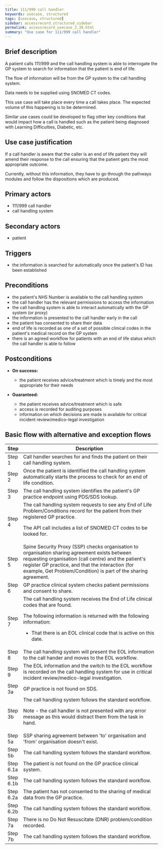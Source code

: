 ```yaml
---
title: 111/999 call handler
keywords: usecase, structured
tags: [usecase, structured] 
sidebar: accessrecord_structured_sidebar
permalink: accessrecord_usecase_3.39.html
summary: "Use case for 111/999 call handler"
---
```


## Brief description 

A patient calls 111/999 and the call handling system is able to interrogate the GP system to search for information that the patient is end of life.

The flow of information will be from the GP system to the call handling system.

Data needs to be supplied using SNOMED CT codes.

This use case will take place every time a call takes place. The expected volume of this happening is to be determined.

Similar use cases could be developed to flag other key conditions that would impact how a call is handled such as the patient being diagnosed with Learning Difficulties, Diabetic, etc.

## Use case justification 

If a call handler is aware that the caller is an end of life patient they will amend their response to the call ensuring that the patient gets the most appropriate outcome.

Currently, without this information, they have to go through the pathways modules and follow the dispositions which are produced.

## Primary actors 

- 111/999 call handler
- call handling system

## Secondary actors 

- patient

## Triggers 

- the information is searched for automatically once the patient's ID has been established

## Preconditions 

  - the patient's NHS Number is available to the call handling system
  - the call handler has the relevant permissions to access the information
  - the call handling system is able to interact automatically with the GP system (or proxy)
  - the information is presented to the call handler early in the call
  - the patient has consented to share their data
  - end of life is recorded as one of a set of possible clinical codes in the patient's medical record on the GP system
  - there is an agreed workflow for patients with an end of life status which the call handler is able to follow

## Postconditions 

  - **On success:**
    
      - the patient receives advice/treatment which is timely and the most appropriate for their needs

  - **Guaranteed:**

	- the patient receives advice/treatment which is safe
	- access is recorded for auditing purposes
	- information on which decisions are made is available for critical incident review/medico-legal investigation

## Basic flow with alternative and exception flows 

<table>
<thead>
<tr class="header">
<th width="10%"><strong>Step</strong></th>
<th><strong>Description</strong></th>
</tr>
</thead>
<tbody>
<tr class="even">
<td>Step 1</td>
<td>Call handler searches for and finds the patient on their call handling system.</td>
</tr>
<tr class="odd">
<td>Step 2</td>
<td>Once the patient is identified the call handling system automatically starts the process to check for an end of life condition.</td>
</tr>
<tr class="even">
<td>Step 3</td>
<td>The call handling system identifies the patient's GP practice endpoint using PDS/SDS lookup.</td>
</tr>
<tr class="odd">
<td>Step 4</td>
<td>The call handling system requests to see any End of Life Problem/Conditions record for the patient from their registered GP practice.
<p>The API call includes a list of SNOMED CT codes to be looked for.</p></td>
</tr>
<tr class="even">
<td>Step 5</td>
<td>Spine Security Proxy (SSP) checks organisation to organisation sharing agreement exists between requesting organisation (call centre) and the patient's register GP practice, and that the interaction (for example, Get Problem/Condition) is part of the sharing agreement.</td>
</tr>
<tr class="odd">
<td>Step 6</td>
<td>GP practice clinical system checks patient permissions and consent to share.</td>
</tr>
<tr class="even">
<td>Step 7</td>
<td>The call handling system receives the End of Life clinical codes that are found.
<p>The following information is returned with the following information:</p>
<ul>
<li><p>That there is an EOL clinical code that is active on this date.</p></li>
</ul></td>
</tr>
<tr class="odd">
<td>Step 8</td>
<td>The call handling system will present the EOL information to the call hander and moves to the EOL workflow.</td>
</tr>
<tr class="even">
<td>Step 9</td>
<td>The EOL information and the switch to the EOL workflow is recorded on the call handling system for use in critical incident review/medico-legal investigation.</td>
</tr>
<tr class="odd">
<td>Step 3a</td>
<td>GP practice is not found on SDS.</td>
</tr>
<tr class="even">
<td>Step 3b</td>
<td>The call handling system follows the standard workflow.
<p>Note - the call handler is not presented with any error message as this would distract them from the task in hand.</p></td>
</tr>
<tr class="odd">
<td>Step 5a</td>
<td>SSP sharing agreement between 'to' organisation and 'from' organisation doesn't exist.</td>
</tr>
<tr class="even">
<td>Step 5b</td>
<td>The call handling system follows the standard workflow.</td>
</tr>
<tr class="odd">
<td>Step 6.1a</td>
<td>The patient is not found on the GP practice clinical system.</td>
</tr>
<tr class="even">
<td>Step 6.1b</td>
<td>The call handling system follows the standard workflow.</td>
</tr>
<tr class="odd">
<td>Step 6.2a</td>
<td>The patient has not consented to the sharing of medical data from the GP practice.</td>
</tr>
<tr class="even">
<td>Step 6.2b</td>
<td>The call handling system follows the standard workflow.</td>
</tr>
<tr class="odd">
<td>Step 7a</td>
<td>There is no Do Not Resuscitate (DNR) problem/condition recorded.</td>
</tr>
<tr class="even">
<td>Step 7b</td>
<td>The call handling system follows the standard workflow.</td>
</tr>
</tbody>
</table>

